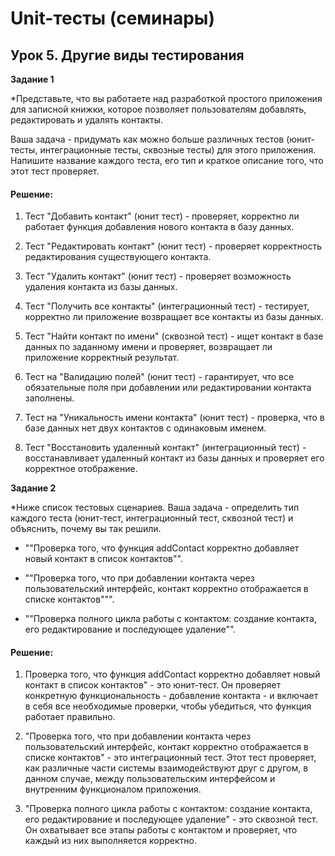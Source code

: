 # Unit-тесты (семинары)

## Урок 5. Другие виды тестирования

**Задание 1**

\*Представьте, что вы работаете над разработкой простого приложения для записной книжки, которое позволяет пользователям добавлять, редактировать и удалять контакты.

Ваша задача - придумать как можно больше различных тестов (юнит-тесты, интеграционные тесты, сквозные тесты) для этого приложения. Напишите название каждого теста, его тип и краткое описание того, что этот тест проверяет.

#### Решение:

1. Тест "Добавить контакт" (юнит тест) - проверяет, корректно ли работает функция добавления нового контакта в базу
   данных.

2. Тест "Редактировать контакт" (юнит тест) - проверяет корректность редактирования существующего контакта.

3. Тест "Удалить контакт" (юнит тест) - проверяет возможность удаления контакта из базы данных.

4. Тест "Получить все контакты" (интеграционный тест) - тестирует, корректно ли приложение возвращает все контакты из
   базы данных.

5. Тест "Найти контакт по имени" (сквозной тест) - ищет контакт в базе данных по заданному имени и проверяет, возвращает
   ли приложение корректный результат.

6. Тест на "Валидацию полей" (юнит тест) - гарантирует, что все обязательные поля при добавлении или редактировании
   контакта заполнены.

7. Тест на "Уникальность имени контакта" (юнит тест) - проверка, что в базе данных нет двух контактов с одинаковым
   именем.

8. Тест "Восстановить удаленный контакт" (интеграционный тест) - восстанавливает удаленный контакт из базы данных и
   проверяет его корректное отображение.

**Задание 2**

\*Ниже список тестовых сценариев. Ваша задача - определить тип каждого теста (юнит-тест, интеграционный тест, сквозной тест) и объяснить, почему вы так решили.

- ""Проверка того, что функция addContact корректно добавляет новый контакт в список контактов"".

- ""Проверка того, что при добавлении контакта через пользовательский интерфейс, контакт корректно отображается в списке контактов""".

- ""Проверка полного цикла работы с контактом: создание контакта, его редактирование и последующее удаление"".

#### Решение:

1. Проверка того, что функция addContact корректно добавляет новый контакт в список контактов" - это юнит-тест.
   Он проверяет конкретную функциональность - добавление контакта - и включает в себя все необходимые проверки,
   чтобы убедиться, что функция работает правильно.

2. "Проверка того, что при добавлении контакта через пользовательский интерфейс, контакт корректно отображается в списке
   контактов" - это интеграционный тест. Этот тест проверяет, как различные части системы взаимодействуют друг с другом,
   в данном случае, между пользовательским интерфейсом и внутренним функционалом приложения.

3. "Проверка полного цикла работы с контактом: создание контакта, его редактирование и последующее удаление" - это
   сквозной тест. Он охватывает все этапы работы с контактом и проверяет, что каждый из них выполняется корректно.
